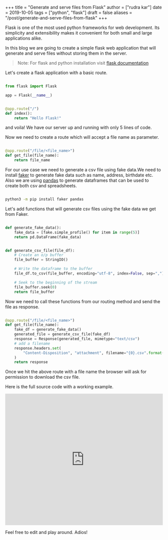 +++
title = "Generate and serve files from Flask"
author = ["rudra kar"]
date = 2019-10-05
tags = ["python", "flask"]
draft = false
aliases = "/post/generate-and-serve-files-from-flask"
+++

Flask is one of the most used python frameworks for web development. Its
simplicity and extensibility makes it convenient for both small and
large applications alike.

In this blog we are going to create a simple flask web application that
will generate and serve files without storing them in the server.

> Note: For flask and python installation visit
> [flask documentation](https://flask.palletsprojects.com/en/1.1.x/)

Let's create a flask application with a basic route.

```python

from flask import Flask

app = Flask(__name__)


@app.route("/")
def index():
    return "Hello Flask!"
```

and voila! We have our server up and running with only 5 lines of code.

Now we need to create a route which will accept a file name as
parameter.

```python

@app.route("/file/<file_name>")
def get_file(file_name):
    return file_name
```

For our use case we need to generate a csv file using fake data.We need
to install [faker](https://github.com/joke2k/faker) to generate fake
data such as name, address, birthdate etc. Also we are using
[pandas](https://github.com/pandas-dev/pandas) to generate dataframes
that can be used to create both csv and spreadsheets.

```sh

python3 -m pip install faker pandas
```

Let's add functions that will generate csv files using the fake data we
get from Faker.

```python

def generate_fake_data():
    fake_data = [fake.simple_profile() for item in range(5)]
    return pd.DataFrame(fake_data)


def generate_csv_file(file_df):
    # Create an o/p buffer
    file_buffer = StringIO()

    # Write the dataframe to the buffer
    file_df.to_csv(file_buffer, encoding="utf-8", index=False, sep=",")

    # Seek to the beginning of the stream
    file_buffer.seek(0)
    return file_buffer
```

Now we need to call these functions from our routing method and send the
file as response.

```python

@app.route("/file/<file_name>")
def get_file(file_name):
    fake_df = generate_fake_data()
    generated_file = generate_csv_file(fake_df)
    response = Response(generated_file, mimetype="text/csv")
    # add a filename
    response.headers.set(
        "Content-Disposition", "attachment", filename="{0}.csv".format(file_name)
    )
    return response
```

Once we hit the above route with a file name the browser will ask for
permission to download the csv file.

Here is the full source code with a working example.

<div class="glitch-embed-wrap" style="height: 420px; width: 100%;">
  <iframe
    src="https://glitch.com/embed/#!/embed/bubble-curio?path=server.py&previewSize=0&sidebarCollapsed=true"
    title="exclusive-sneezeweed on Glitch"
    style="height: 100%; width: 100%; border: 0;">
  </iframe>
</div>

Feel free to edit and play around. Adios!
